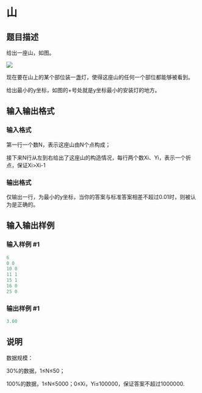 # 山

## 题目描述

给出一座山，如图。

![](https://cdn.luogu.com.cn/upload/pic/454.png)

现在要在山上的某个部位装一盏灯，使得这座山的任何一个部位都能够被看到。

给出最小的y坐标，如图的+号处就是y坐标最小的安装灯的地方。

## 输入输出格式

### 输入格式

第一行一个数N，表示这座山由N个点构成；

接下来N行从左到右给出了这座山的构造情况，每行两个数Xi、Yi，表示一个折点，保证Xi>Xi-1

### 输出格式

仅输出一行，为最小的y坐标，当你的答案与标准答案相差不超过0.01时，则被认为是正确的。

## 输入输出样例

### 输入样例 #1

```cpp
6
0 0
10 0
11 1
15 1
16 0
25 0
```


### 输出样例 #1

```cpp
3.00
```


## 说明

数据规模：

30%的数据，1≤N≤50；

100%的数据，1≤N≤5000；0≤Xi，Yi≤100000，保证答案不超过1000000.

